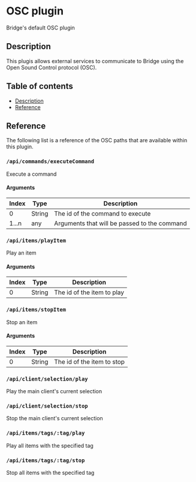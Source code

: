 # OSC plugin
Bridge's default OSC plugin

## Description
This plugis allows external services to communicate to Bridge using the Open Sound Control protocol (OSC).

## Table of contents
- [Description](#description)
- [Reference](#reference)

## Reference  
The following list is a reference of the OSC paths that are available within this plugin.

### `/api/commands/executeCommand`  
Execute a command  

#### Arguments  
| Index | Type | Description |
| --- | --- | --- |
| 0 | String | The id of the command to execute |
| 1...n | any | Arguments that will be passed to the command |

### `/api/items/playItem`  
Play an item

#### Arguments  
| Index | Type | Description |
| --- | --- | --- |
| 0 | String | The id of the item to play |

### `/api/items/stopItem`  
Stop an item

#### Arguments  
| Index | Type | Description |
| --- | --- | --- |
| 0 | String | The id of the item to stop |

### `/api/client/selection/play`  
Play the main client's current selection

### `/api/client/selection/stop`  
Stop the main client's current selection

### `/api/items/tags/:tag/play`  
Play all items with the specified tag

### `/api/items/tags/:tag/stop` 
Stop all items with the specified tag